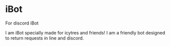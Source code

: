 # iBot
For discord iBot

I am iBot specially made for icytres and friends! I am a friendly bot designed to return requests in line and discord.
